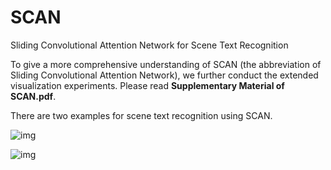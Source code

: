 # SCAN
Sliding Convolutional Attention Network for Scene Text Recognition

To give a more comprehensive understanding of SCAN (the abbreviation of Sliding Convolutional Attention Network), we further conduct the extended visualization experiments. Please read **Supplementary Material of SCAN.pdf**.

There are two examples for scene text recognition using SCAN.

![img](https://github.com/nameful/SCAN_IJCAI/blob/master/IMG/EG1.gif)

![img](https://github.com/nameful/SCAN_IJCAI/blob/master/IMG/EG2.gif)
